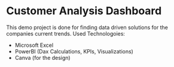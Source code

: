 # Customer Analysis Dashboard

This demo project is done for finding data driven solutions for the companies current trends. 
Used Technologoies: 
- Microsoft Excel 
- PowerBI (Dax Calculations, KPIs, Visualizations) 
- Canva (for the design)
